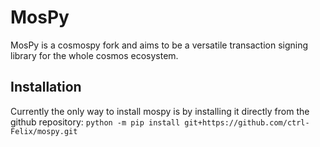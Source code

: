 # MosPy

MosPy is a cosmospy fork and aims to be a versatile transaction signing library for the whole cosmos ecosystem. 

## Installation

Currently the only way to install mospy is by installing it directly from the github repository:
``python -m pip install git+https://github.com/ctrl-Felix/mospy.git ``